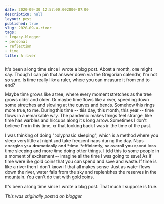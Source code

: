 ```yaml
---
date: 2020-09-30 12:57:00.002000-07:00
description: null
layout: post
published: true
slug: 2020-09-a-river
tags:
- legacy-blogger
- personal
- reflection
- time
title: A river
---
```




It's been a long time since I wrote a blog post. About a month, one might say. Though I can pin that answer down via the Gregorian calendar, I'm not so sure. Is time really like a ruler, where you can measure it from end to end?

Maybe time grows like a tree, where every moment stretches as the tree grows older and older. Or maybe time flows like a river, speeding down some stretches and slowing at the curves and bends. Somehow this rings more true, to me. During this time -- this day, this month, this year -- time flows in a remarkable way. The pandemic makes things feel strange, like time has warbles and hiccups along it's long arrow. Sometimes I don't believe I'm in this time, or that looking back I was in the time of the past.

I was thinking of doing "polyphasic sleeping", which is a method where you sleep very little at night and take frequent naps during the day. Naps energize you dramatically and *time-*efficiently, so overall you spend less time sleeping and more time doing other things. I told this to some people in a moment of excitement -- imagine all the time I was going to save! As if time were like gold coins that you can spend and save and waste. If time is like a river then I don't know if that all makes sense. Just as water flows down the river, water falls from the sky and replenishes the reserves in the mountain. You can't do that with gold coins.

It's been a long time since I wrote a blog post. That much I suppose is true.  

*This was originally posted on blogger.*
